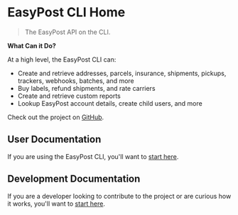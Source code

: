 # EasyPost CLI Home

> The EasyPost API on the CLI.

**What Can it Do?**

At a high level, the EasyPost CLI can:

- Create and retrieve addresses, parcels, insurance, shipments, pickups, trackers, webhooks, batches, and more
- Buy labels, refund shipments, and rate carriers
- Create and retrieve custom reports
- Lookup EasyPost account details, create child users, and more

Check out the project on [GitHub]((https://github.com/Justintime50/easypost-cli)).

## User Documentation

If you are using the EasyPost CLI, you'll want to [start here](./man.md).

## Development Documentation

If you are a developer looking to contribute to the project or are curious how it works, you'll want to [start here](./development.md).
